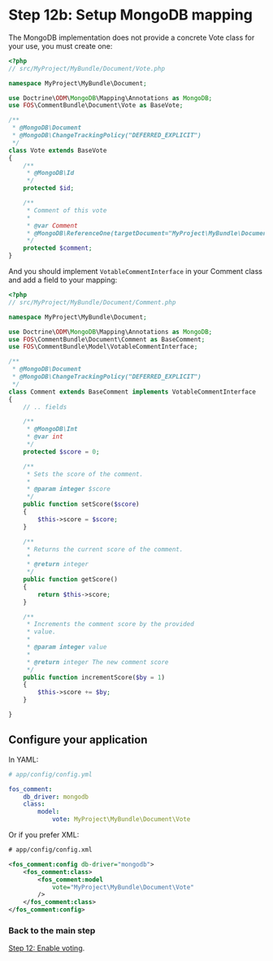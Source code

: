 Step 12b: Setup MongoDB mapping
==============================
The MongoDB implementation does not provide a concrete Vote class for your use,
you must create one:

``` php
<?php
// src/MyProject/MyBundle/Document/Vote.php

namespace MyProject\MyBundle\Document;

use Doctrine\ODM\MongoDB\Mapping\Annotations as MongoDB;
use FOS\CommentBundle\Document\Vote as BaseVote;

/**
 * @MongoDB\Document
 * @MongoDB\ChangeTrackingPolicy("DEFERRED_EXPLICIT")
 */
class Vote extends BaseVote
{
    /**
     * @MongoDB\Id
     */
    protected $id;

    /**
     * Comment of this vote
     *
     * @var Comment
     * @MongoDB\ReferenceOne(targetDocument="MyProject\MyBundle\Document\Comment")
     */
    protected $comment;
}
```

And you should implement `VotableCommentInterface` in your Comment class and add a field to your mapping:

``` php
<?php
// src/MyProject/MyBundle/Document/Comment.php

namespace MyProject\MyBundle\Document;

use Doctrine\ODM\MongoDB\Mapping\Annotations as MongoDB;
use FOS\CommentBundle\Document\Comment as BaseComment;
use FOS\CommentBundle\Model\VotableCommentInterface;

/**
 * @MongoDB\Document
 * @MongoDB\ChangeTrackingPolicy("DEFERRED_EXPLICIT")
 */
class Comment extends BaseComment implements VotableCommentInterface
{
    // .. fields

    /**
     * @MongoDB\Int
     * @var int
     */
    protected $score = 0;

    /**
     * Sets the score of the comment.
     *
     * @param integer $score
     */
    public function setScore($score)
    {
        $this->score = $score;
    }

    /**
     * Returns the current score of the comment.
     *
     * @return integer
     */
    public function getScore()
    {
        return $this->score;
    }

    /**
     * Increments the comment score by the provided
     * value.
     *
     * @param integer value
     *
     * @return integer The new comment score
     */
    public function incrementScore($by = 1)
    {
        $this->score += $by;
    }

}
```

## Configure your application

In YAML:

``` yaml
# app/config/config.yml

fos_comment:
    db_driver: mongodb
    class:
        model:
            vote: MyProject\MyBundle\Document\Vote
```

Or if you prefer XML:

``` xml
# app/config/config.xml

<fos_comment:config db-driver="mongodb">
    <fos_comment:class>
        <fos_comment:model
            vote="MyProject\MyBundle\Document\Vote"
        />
    </fos_comment:class>
</fos_comment:config>
```

### Back to the main step
[Step 12: Enable voting](12-enable_voting.md).
